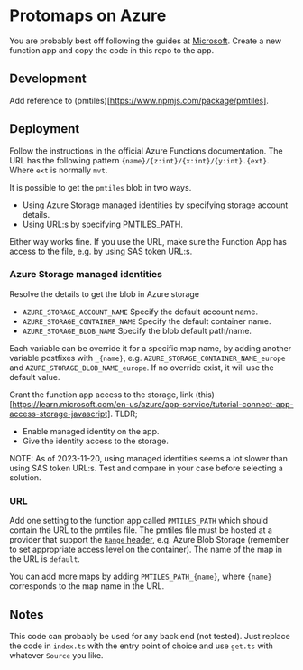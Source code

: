 # Protomaps on Azure

You are probably best off following the guides at [Microsoft](https://learn.microsoft.com/en-us/azure/azure-functions/functions-overview?pivots=programming-language-javascript). Create a new function app and copy the code in this repo to the app.

## Development

Add reference to (pmtiles)[https://www.npmjs.com/package/pmtiles].

## Deployment

Follow the instructions in the official Azure Functions documentation. The URL has the following pattern `{name}/{z:int}/{x:int}/{y:int}.{ext}`. Where `ext` is normally `mvt`.

It is possible to get the `pmtiles` blob in two ways.

- Using Azure Storage managed identities by specifying storage account details.
- Using URL:s by specifying PMTILES_PATH.

Either way works fine. If you use the URL, make sure the Function App has access to the file, e.g. by using SAS token URL:s.

### Azure Storage managed identities

Resolve the details to get the blob in Azure storage

- `AZURE_STORAGE_ACCOUNT_NAME` Specify the default account name.
- `AZURE_STORAGE_CONTAINER_NAME` Specify the default container name.
- `AZURE_STORAGE_BLOB_NAME` Specify the blob default path/name.

Each variable can be override it for a specific map name, by adding another variable postfixes with `_{name}`, e.g. `AZURE_STORAGE_CONTAINER_NAME_europe` and `AZURE_STORAGE_BLOB_NAME_europe`. If no override exist, it will use the default value.

Grant the function app access to the storage, link (this)[https://learn.microsoft.com/en-us/azure/app-service/tutorial-connect-app-access-storage-javascript].
TLDR;

- Enable managed identity on the app.
- Give the identity access to the storage.

NOTE: As of 2023-11-20, using managed identities seems a lot slower than using SAS token URL:s. Test and compare in your case before selecting a solution. 

### URL

Add one setting to the function app called `PMTILES_PATH` which should contain the URL to the pmtiles file. The pmtiles file must be hosted at a provider that support the [`Range` header](https://developer.mozilla.org/en-US/docs/Web/HTTP/Headers/Range), e.g. Azure Blob Storage (remember to set appropriate access level on the container). The name of the map in the URL is `default`.

You can add more maps by adding `PMTILES_PATH_{name}`, where `{name}` corresponds to the map name in the URL.

## Notes

This code can probably be used for any back end (not tested). Just replace the code in `index.ts` with the entry point of choice and use `get.ts` with whatever `Source` you like.

